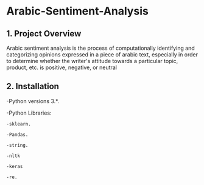 # Arabic-Sentiment-Analysis
## 1.  Project Overview 

Arabic sentiment analysis is the process of computationally identifying and categorizing opinions expressed in a piece of arabic text, especially in order to determine whether the writer's attitude towards a particular topic, product, etc. is positive, negative, or neutral 

## 2.  Installation
-Python versions 3.*.

-Python Libraries:

    -sklearn.
  
    -Pandas.
  
    -string.
  
    -nltk
    
    -keras
    
    -re.




